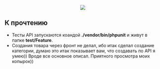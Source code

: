 <p align="center"><img src="https://laravel.com/assets/img/components/logo-laravel.svg"></p>

## К прочтению

- Тесты API запускаются коандой <b>./vendor/bin/phpunit</b> и живут в папке <b>test/Feature</b>.
- Создания товара через фронт не делал, ибо итак сделал создание категории, думаю это итак показывает вам, что создавать по API я умею))
Вроде все основное описал. Приятного просмотра моих копырок))